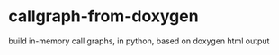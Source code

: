 callgraph-from-doxygen
======================

build in-memory call graphs, in python, based on doxygen html output
